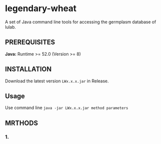 # legendary-wheat
A set of Java command line tools for accessing the germplasm database of lulab.


## PREREQUISITES

**Java:**  Runtime >= 52.0 (Version >= 8)

## INSTALLATION

Download the latest version `LWx.x.x.jar`  in Release.

## Usage
Use command line `java -jar LWx.x.x.jar method parameters`

## MRTHODS
### 1.